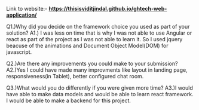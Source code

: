 Link to website:- **https://thisisviditjindal.github.io/ghtech-web-application/**

Q1.)Why did you decide on the framework choice you used as part of your solution?
A1.) I was less on time that is why I was not able to use Angular or react as part of the project as I was not able to learn it. So I used jquery beacuse of the animations and Document Object Model(DOM) for javascript.

Q2.)Are there any improvements you could make to your submission?
A2.)Yes I could have made many improvments like layout in landing page, responsiveness(in Tablet), better configured chat room.

Q3.)What would you do differently if you were given more time?
A3.)I would have able to make data models and would be able to learn react framework. I would be able to make a backend for this project. 

